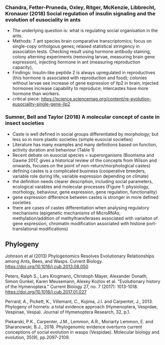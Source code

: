 ### Chandra, Fetter-Pruneda, Oxley, Ritger, McKenzie, Libbrecht, Kronauer (2018) Social regulation of insulin signaling and the evolution of eusociality in ants
- The underlying question is: what is regulating social organisation in the ants.
- Methods: 7 ant species brain comparative transcriptomics; focus on single-copy ortholgous genes; relaxed statistical stringency in association tests. Checking result using hormone antibody staining, colony alterning experiments (removing larvae, measuring brain gene expression), injecting hormone in ant (measuring reproduction capacity),
- Findings: Insulin-like peptide 2 is always upregulated in reproductives (this hormone is associated with reproduction and food); colonies without larvae see increase of gene expression of ilp2 in brain; injected hormones increase capability to reproduce; intercastes have more hormone than workers.
- critical piece: https://science.sciencemag.org/content/re-evolution-eusociality-single-gene-ilp2

### Sumner, Bell and Taylor (2018) A molecular concept of caste in insect societies
- Caste is well defined in social groups differentiated by morphology; but less so in more plastic societies (simple eusocial societies) 
- Literature has many examples and many definitions based on function, activity duration and behaviour (Table 1)
- Recent debate on eusocial species = superorganisms (Boomsma and Gawne 2017, gives a historical review of the concepts from Wilson and onwards, focuses on the point of non-return/morphological castes)
- defining castes is a complicated business (cooperative breeders, variable role during life, variable expression depending on climate)
- the definition needs clearer description, including social parameters, ecological varables and molecular processes (Figure 1: physiology, morhology, behaviour, gene expression, gene regulation, functionality)
- gene expression difference between castes is stronger in more defined societies
- there are cases of castes differentiation when analysing regulatory mechanisms (epigenetic mechanisms of MicroRNAs; methylation/addition of methyltransferases associated with variaiton of gene expression, chromatin modification associated with histone port-translational modifications)


## Phylogeny
Johnson et al (2013) Phylogenomics Resolves Evolutionary Relationships among Ants, Bees, and Wasps. Current Biology. https://doi.org/10.1016/j.cub.2013.08.050

Peters, Ralph S., Lars Krogmann, Christoph Mayer, Alexander Donath, Simon Gunkel, Karen Meusemann, Alexey Kozlov et al. "Evolutionary history of the Hymenoptera." Current Biology 27, no. 7 (2017): 1013-1018. https://doi.org/10.1016/j.cub.2017.01.027

Perrard, A., Pickett, K., Villemant, C., Kojima, J.I. and Carpenter, J., 2013. Phylogeny of hornets: a total evidence approach (Hymenoptera, Vespidae, Vespinae, Vespa). Journal of Hymenoptera Research, 32, p.1.

Piekarski, P.K., Carpenter, J.M., Lemmon, A.R., Moriarty Lemmon, E. and Sharanowski, B.J., 2018. Phylogenomic evidence overturns current conceptions of social evolution in wasps (Vespidae). Molecular biology and evolution, 35(9), pp.2097-2109.
